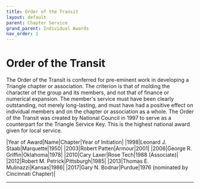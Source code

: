 ```yaml
---
title: Order of the Transit
layout: default
parent: Chapter Service
grand_parent: Individual Awards
nav_order: 1
---
```

# Order of the Transit

The Order of the Transit is conferred for pre-eminent work in developing a Triangle chapter or association. The criterion is that of molding the character of the group and its members, and not that of finance or numerical expansion. The member's service must have been clearly outstanding, not merely long-lasting, and must have had a positive effect on individual members and on the chapter or association as a whole. The Order of the Transit was created by National Council in 1997 to serve as a counterpart for the Triangle Service Key. This is the highest national award given for local service.

|Year of Award|Name|Chapter|Year of Initiation|
|1998|Leonard J. Staab|Marquette|1950|
|2003|Robert Patten|Armour|2001|
|2006|George R. Griffin|Oklahoma|1978|
|2010|Cary Laxer|Rose Tech|1988 (Associate)|
|2012|Robert M. Petrick|Pittsburgh|1985|
|2013|Thomas E. Mulinazzi|Kansas|1986|
|2017|Gary N. Bodnar|Purdue|1976 (nominated by Cincinnati Chapter)|


----